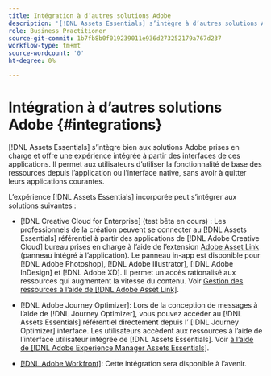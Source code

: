 ```yaml
---
title: Intégration à d’autres solutions Adobe
description: '[!DNL Assets Essentials] s’intègre à d’autres solutions Adobe et fournit une expérience intégrée à partir de l’application native.'
role: Business Practitioner
source-git-commit: 1b7fb8b0f019239011e936d273252179a767d237
workflow-type: tm+mt
source-wordcount: '0'
ht-degree: 0%

---
```



# Intégration à d’autres solutions Adobe {#integrations}

[!DNL Assets Essentials] s’intègre bien aux solutions Adobe prises en charge et offre une expérience intégrée à partir des interfaces de ces applications. Il permet aux utilisateurs d’utiliser la fonctionnalité de base des ressources depuis l’application ou l’interface native, sans avoir à quitter leurs applications courantes.

L’expérience [!DNL Assets Essentials] incorporée peut s’intégrer aux solutions suivantes :

* [!DNL Creative Cloud for Enterprise] (test bêta en cours) : Les professionnels de la création peuvent se connecter au  [!DNL Assets Essentials] référentiel à partir des applications de  [!DNL Adobe Creative Cloud] bureau prises en charge à l’aide de l’extension  [Adobe Asset Link](https://www.adobe.com/creativecloud/business/enterprise/adobe-asset-link.html)  (panneau intégré à l’application). Le panneau in-app est disponible pour [!DNL Adobe Photoshop], [!DNL Adobe Illustrator], [!DNL Adobe InDesign] et [!DNL Adobe XD]. Il permet un accès rationalisé aux ressources qui augmentent la vitesse du contenu. Voir [Gestion des ressources à l’aide de [!DNL Adobe Asset Link]](https://helpx.adobe.com/fr/enterprise/admin-guide.html/enterprise/using/manage-assets-using-adobe-asset-link.ug.htm).

* [!DNL Adobe Journey Optimizer]: Lors de la conception de messages à l’aide de  [!DNL Journey Optimizer], vous pouvez accéder au  [!DNL Assets Essentials] référentiel directement depuis l’ [!DNL Journey Optimizer] interface. Les utilisateurs accèdent aux ressources à l’aide de l’interface utilisateur intégrée de [!DNL Assets Essentials]. Voir [à l’aide de [!DNL Adobe Experience Manager Assets Essentials]](https://experienceleague.adobe.com/docs/journey-optimizer/using/create-messages/assets-essentials.html).

* [[!DNL Adobe Workfront]](https://www.workfront.com/): Cette intégration sera disponible à l’avenir.

<!-- TBD: Add CTA to join beta program. 
-->
